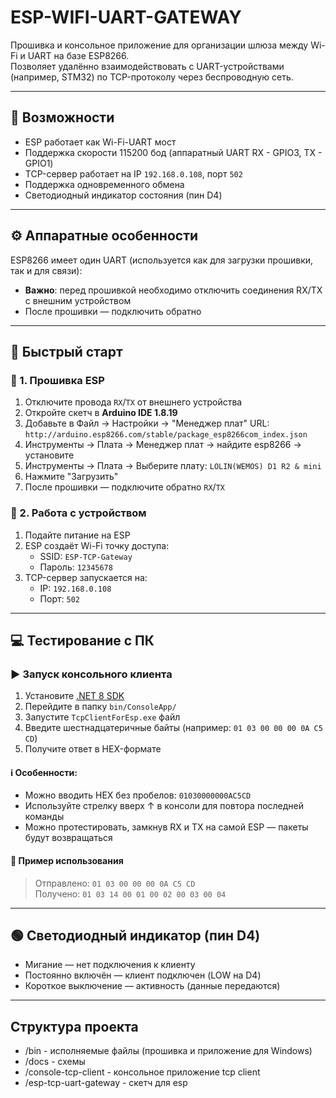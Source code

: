 # ESP-WIFI-UART-GATEWAY

Прошивка и консольное приложение для организации шлюза между Wi-Fi и UART на базе ESP8266.  
Позволяет удалённо взаимодействовать с UART-устройствами (например, STM32) по TCP-протоколу через беспроводную сеть.

---

## 🔧 Возможности

- ESP работает как Wi-Fi-UART мост
- Поддержка скорости 115200 бод (аппаратный UART RX - GPIO3, TX - GPIO1)
- TCP-сервер работает на IP `192.168.0.108`, порт `502`
- Поддержка одновременного обмена
- Светодиодный индикатор состояния (пин D4)

---

## ⚙️ Аппаратные особенности

ESP8266 имеет один UART (используется как для загрузки прошивки, так и для связи):

- **Важно**: перед прошивкой необходимо отключить соединения RX/TX с внешним устройством
- После прошивки — подключить обратно

---

## 🚀 Быстрый старт

### 🔌 1. Прошивка ESP

1. Отключите провода `RX`/`TX` от внешнего устройства
2. Откройте скетч в **Arduino IDE 1.8.19** 
4. Добавьте в Файл -> Настройки -> "Менеджер плат" URL:  
   `http://arduino.esp8266.com/stable/package_esp8266com_index.json`
5. Инструменты -> Плата -> Менеджер плат -> найдите esp8266 -> установите
3. Инструменты -> Плата -> Выберите плату: `LOLIN(WEMOS) D1 R2 & mini`
5. Нажмите "Загрузить"
6. После прошивки — подключите обратно `RX`/`TX`

### 📶 2. Работа с устройством

1. Подайте питание на ESP
2. ESP создаёт Wi-Fi точку доступа:
   - SSID: `ESP-TCP-Gateway`
   - Пароль: `12345678`
3. TCP-сервер запускается на:
   - IP: `192.168.0.108`
   - Порт: `502`

---

## 💻 Тестирование с ПК

### ▶️ Запуск консольного клиента

1. Установите [.NET 8 SDK](https://dotnet.microsoft.com/ru-ru/download/dotnet/thank-you/sdk-8.0.411-windows-x64-installer)
2. Перейдите в папку `bin/ConsoleApp/`
3. Запустите `TcpClientForEsp.exe` файл
4. Введите шестнадцатеричные байты (например: `01 03 00 00 00 0A C5 CD`)
5. Получите ответ в HEX-формате

#### ℹ️ Особенности:

- Можно вводить HEX без пробелов: `01030000000AC5CD`
- Используйте стрелку вверх ↑ в консоли для повтора последней команды
- Можно протестировать, замкнув RX и TX на самой ESP — пакеты будут возвращаться

#### 🧪 Пример использования

> Отправлено: `01 03 00 00 00 0A C5 CD`  
> Получено: `01 03 14 00 01 00 02 00 03 00 04`

---

## 🟢 Светодиодный индикатор (пин D4)

- Мигание — нет подключения к клиенту
- Постоянно включён — клиент подключен (LOW на D4)
- Короткое выключение — активность (данные передаются)

---

## Структура проекта

- /bin - исполняемые файлы (прошивка и приложение для Windows)
- /docs - схемы
- /console-tcp-client - консольное приложение tcp client
- /esp-tcp-uart-gateway - скетч для esp